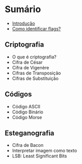 # Sumário

- [Introdução](introduction.md)
- [Como identificar flags?](flags.md)

## Criptografia
- O que é criptografia?
- Cifra de César
- Cifra de Vigenère
- Cifras de Transposição
- Cifras de Substituição

## Códigos
- Código ASCII
- Código Binário
- Código Morse

## Esteganografia
- Cifra de Bacon
- Interpretar imagem como texto
- LSB: Least Significant Bits
